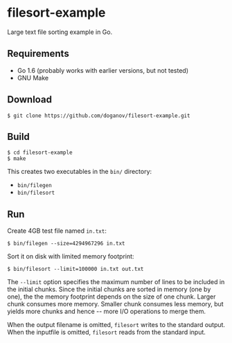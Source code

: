 # filesort-example
Large text file sorting example in Go.

## Requirements

- Go 1.6 (probably works with earlier versions, but not tested)
- GNU Make

## Download

```
$ git clone https://github.com/doganov/filesort-example.git
```

## Build

```
$ cd filesort-example
$ make
```

This creates two executables in the `bin/` directory:

- `bin/filegen`
- `bin/filesort`

## Run

Create 4GB test file named `in.txt`:

```
$ bin/filegen --size=4294967296 in.txt
```

Sort it on disk with limited memory footprint:

```
$ bin/filesort --limit=100000 in.txt out.txt
```

The `--limit` option specifies the maximum number of lines to be included in the
initial chunks. Since the initial chunks are sorted in memory (one by one), the
the memory footprint depends on the size of one chunk.  Larger chunk consumes
more memory. Smaller chunk consumes less memory, but yields more chunks
and hence -- more I/O operations to merge them.

When the output filename is omitted, `filesort` writes to the standard
output. When the inputfile is omitted, `filesort` reads from the standard input.
